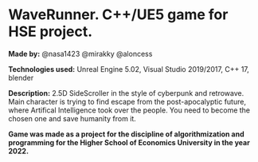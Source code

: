 # WaveRunner. C++/UE5 game for HSE project. 
<b><n>Made by:</n></b>
<n>@nasa1423 @mirakky @aloncess</n>

<b><n>Technologies used:</n></b>
<n> Unreal Engine 5.02, Visual Studio 2019/2017, C++ 17, blender </n>

<b><n>Description:</n></b>
<n> 2.5D SideScroller in the style of cyberpunk and retrowave. 
Main character is trying to find escape from the post-apocalyptic future, where Artifical Intelligence took over the people. 
You need to become the chosen one and save humanity from it. </n>

<b><n>Game was made as a project for the discipline of algorithmization and programming for the Higher School of Economics University in the year 2022. </n></b>
